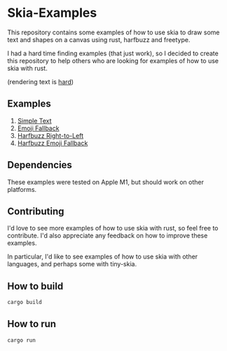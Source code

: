 # Skia-Examples

This repository contains some examples of how to use skia to draw some text and
shapes on a canvas using rust, harfbuzz and freetype.

I had a hard time finding examples (that just work), so I decided to create
this repository to help others who are looking for examples of how to use skia
with rust.

(rendering text is [hard](https://behdad.org/text2024/))

## Examples

1. [Simple Text](./example-1/src/main.rs)
2. [Emoji Fallback](./example-2/src/main.rs)
3. [Harfbuzz Right-to-Left](./example-3/src/main.rs)
4. [Harfbuzz Emoji Fallback](./example-4/src/main.rs)

## Dependencies

These examples were tested on Apple M1, but should work on other platforms.

## Contributing

I'd love to see more examples of how to use skia with rust, so feel free to 
contribute. I'd also appreciate any feedback on how to improve these examples.

In particular, I'd like to see examples of how to use skia with other
languages, and perhaps some with tiny-skia.

## How to build

```bash
cargo build
```

## How to run

```bash
cargo run
```

